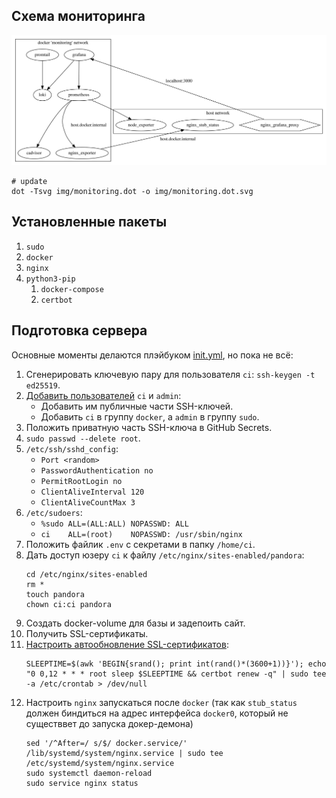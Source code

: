 ## Схема мониторинга


![monitoring.dot.svg](img/monitoring.dot.svg)

```
# update
dot -Tsvg img/monitoring.dot -o img/monitoring.dot.svg
```

## Установленные пакеты

1. `sudo`
1. `docker`
1. `nginx`
1. `python3-pip`
    1. `docker-compose`
    1. `certbot`

## Подготовка сервера

Основные моменты делаются плэйбуком [init.yml](ansible\init.yml), но пока не всё:

1. Сгенерировать ключевую пару для пользователя `ci`: `ssh-keygen -t ed25519`.
1. [Добавить пользователей](https://gist.github.com/Himura2la/e4258e60fe1a644dabd19a9d96aa3a0d) `ci` и `admin`:
    * Добавить им публичные части SSH-ключей.
    * Добавить `ci` в группу `docker`, а `admin` в группу `sudo`.
1. Положить приватную часть SSH-ключа в GitHub Secrets.
1. `sudo passwd --delete root`.
1. `/etc/ssh/sshd_config`:
    * `Port <random>`
    * `PasswordAuthentication no`
    * `PermitRootLogin no`
    * `ClientAliveInterval 120`
    * `ClientAliveCountMax 3`
1. `/etc/sudoers`:
    * `%sudo ALL=(ALL:ALL) NOPASSWD: ALL`
    * `ci    ALL=(root)    NOPASSWD: /usr/sbin/nginx`
1. Положить файлик `.env` с секретами в папку `/home/ci`.
1. Дать доступ юзеру `ci` к файлу `/etc/nginx/sites-enabled/pandora`:
    ```
    cd /etc/nginx/sites-enabled
    rm *
    touch pandora
    chown ci:ci pandora
    ```
1. Создать docker-volume для базы и задепоить сайт.
1. Получить SSL-сертификаты.
1. [Настроить автообновление SSL-сертификатов](https://certbot.eff.org/docs/using.html?highlight=renew#setting-up-automated-renewal):
    ```
    SLEEPTIME=$(awk 'BEGIN{srand(); print int(rand()*(3600+1))}'); echo "0 0,12 * * * root sleep $SLEEPTIME && certbot renew -q" | sudo tee -a /etc/crontab > /dev/null
    ```
1. Настроить `nginx` запускаться после `docker` (так как `stub_status` должен биндиться на адрес интерфейса `docker0`, который не существвет до запуска докер-демона)
    ```
    sed '/^After=/ s/$/ docker.service/' /lib/systemd/system/nginx.service | sudo tee /etc/systemd/system/nginx.service
    sudo systemctl daemon-reload
    sudo service nginx status
    ```